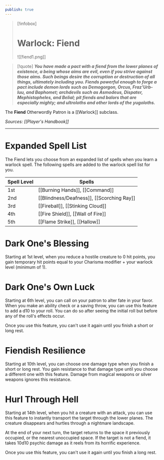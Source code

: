 ```yaml
---
publish: true
---
```

> [!infobox]
> # Warlock: Fiend
> ![[fiend1.png]]

> [!quote]
> **_You have made a pact with a fiend from the lower planes of existence, a being whose aims are evil, even if you strive against those aims. Such beings desire the corruption or destruction of all things, ultimately including you. Fiends powerful enough to forge a pact include demon lords such as Demogorgon, Orcus, Fraz'Urb-luu, and Baphomet; archdevils such as Asmodeus, Dispater, Mephistopheles, and Belial; pit fiends and balors that are especially mighty; and ultroloths and other lords of the yugoloths._**

The **Fiend** Otherwordly Patron is a [[Warlock]] subclass.

*Sources: [[Player's Handbook]]*
***
# Expanded Spell List
The Fiend lets you choose from an expanded list of spells when you learn a warlock spell. The following spells are added to the warlock spell list for you.

| Spell Level | Spells                                    |
| ----------- | ----------------------------------------- |
| 1st         | [[Burning Hands]], [[Command]]            |
| 2nd         | [[Blindness/Deafness]], [[Scorching Ray]] |
| 3rd         | [[Fireball]], [[Stinking Cloud]]          |
| 4th         | [[Fire Shield]], [[Wall of Fire]]         |
| 5th         | [[Flame Strike]], [[Hallow]]              |
# Dark One's Blessing
Starting at 1st level, when you reduce a hostile creature to 0 hit points, you gain temporary hit points equal to your Charisma modifier + your warlock level (minimum of 1).
# Dark One's Own Luck
Starting at 6th level, you can call on your patron to alter fate in your favor. When you make an ability check or a saving throw, you can use this feature to add a d10 to your roll. You can do so after seeing the initial roll but before any of the roll's effects occur.

Once you use this feature, you can't use it again until you finish a short or long rest.
# Fiendish Resilience
Starting at 10th level, you can choose one damage type when you finish a short or long rest. You gain resistance to that damage type until you choose a different one with this feature. Damage from magical weapons or silver weapons ignores this resistance.
# Hurl Through Hell
Starting at 14th level, when you hit a creature with an attack, you can use this feature to instantly transport the target through the lower planes. The creature disappears and hurtles through a nightmare landscape.

At the end of your next turn, the target returns to the space it previously occupied, or the nearest unoccupied space. If the target is not a fiend, it takes 10d10 psychic damage as it reels from its horrific experience.

Once you use this feature, you can't use it again until you finish a long rest.
